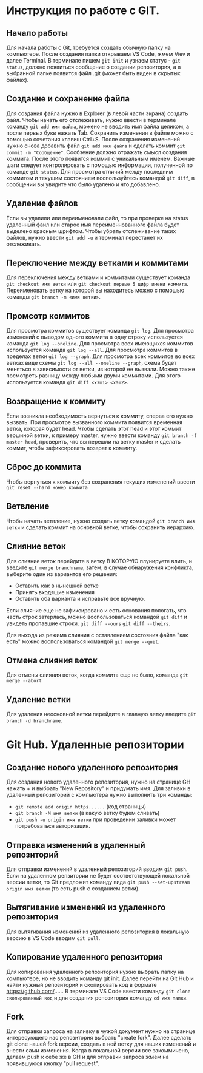 # Инструкция по работе с GIT.

## Начало работы

Для начала работы с Git, требуется создать обычную папку на компьютере. После создания папки открываем VS Code, жмем Viev и далее Terminal.
В терминале пишем `git init` и узнаем статус - `git status`, должно появиться сообщение о создании репозитория, а в выбранной папке появится файл .git (может быть виден в скрытых файлах).

## Создание и сохранение файла

Для создания файла нужно в Explorer (в левой части экрана) создать файл. Чтобы начать его отслеживать, нужно ввести в терминале команду `git add имя файла`, можено не вводить имя файла целиком, а после первых букв нажать Tab. Сохранить изменения в файле можно с помощью сочетания клавиш Ctrl+S. После сохранения изменений нужно снова добавить файл `git add имя файла` и сделать коммит `git commit -m "Сообщение"`. Сообзение должно отражать смысл создания коммита. После этого появится коммит с уникальным именем. Важные шаги следует контролировать с помощью информации, полученной по команде `git status`. Для просмотра отличий между последним коммитом и текущим состоянием воспользуйтесь командой `git diff`, в сообщении вы увидите что было удалено и что добавлено.

## Удаление файлов

Если вы удалили или переименовали файл, то при проверке на status удаленный фаил или старое имя переименнованного файла будет выделено красным шрифтом. Чтобы убрать отслеживание таких файлов, нужно ввести `git add -u` и терминал перестанет их отслеживать.

## Переключение между ветками и коммитами

Для переключения между ветками и коммитами существует команда `git checkout имя ветки` или `git checkout первые 5 цифр имени коммита`. Переименовать ветку на которой вы находитесь можно с помошью команды `git branch -m <имя ветки>`.

## Промсотр коммитов

Для просмотра коммитов существует команда `git log`. Для просмотра изменений с выводом одного коммита в одну строку используется команда `git log --oneline`. Для просмотра всех имеющихся коммитов используется команда `git log --all`. Для просмотра коммитов в пределах ветки `git log --graph`. Для просмотра всех коммитов во всех ветках виде схемы `git log --all --oneline --graph`, схема будет меняться в зависимости от ветки, из которой ее вызвали. Можно также посмотреть разницу между любыми двуми коммитами. Для этого используется команда `git diff <хэш1> <хэш2>`.

## Возвращение к коммиту

Если возникла необходимость вернуться к коммиту, сперва его нужно вызвать. При просмотре вызванного коммита появится временная ветка, которая будет head. Чтобы сделать этот head и этот коммит вершиной ветки, к примеру master, нужно ввести команду `git branch -f master head`, проверить, что вы перешли на ветку master и сделать коммит, чтобы зафиксировать возврат к коммиту.

## Сброс до коммита

Чтобы вернуться к коммиту без сохранения текущих изменений ввести `git reset --hard номер коммита`

## Ветвление

Чтобы начать ветвление, нужно создать ветку командой `git branch имя ветки` и сделать коммит на основной ветке, чтобы сохранить иерархию.

## Слияние веток

Для слияние веток перейдите в ветку В КОТОРУЮ плунируете влить, и введите `git merge branchname`, затем, в случае обнаружения конфликта, выберите один из вариантов его решения:
* Оставить как в нынешней ветке
* Принять входящие изменения
* Оставить оба варианта
и исправьте все вручную.

Если слияние еще не зафиксировано и есть основания пологать, что часть строк затерлась, можно воспользоваться командой `git diff` и увидеть пропавшие строки. `git diff --ours` `git diff --theirs`.

Для выхода из режима слияния с оставлением состояния файла "как есть" можно воспользоваться командой `git merge --quit`.

## Отмена слияния веток

Для отмены слияния веток, когда коммита еще не было, команда `git merge --abort`

## Удаление ветки

Для удаления неосновной ветки перейдите в главную ветку введите `git branch -d branchname`.

# Git Hub. Удаленные репозитории

## Создание нового удаленного репозитория

Для создания нового удаленного репозитория, нужно на странице GH нажать + и выбрать "New Repository" и придумать имя. Для заливки в удаленный репозиторий с компьютера нужно выполнить три команды:
* `git remote add origin https......` (код страницы)
* `git branch -M имя ветки` (в какую ветку будем сливать)
* `git push -u origin имя ветки`
при проведении заливки может потребоваться авторизация.

## Отправка изменений в удаленный репозиторий

Для отправки изменений в удаленный репозиторий вводим `git push`. Если на удаленном репзитории не будет соответствующей локальной версии ветки, то Git предложит команду вида `git push --set-upstream origin имя ветки` (то есть push с созданием ветки).

## Вытягивание изменений из удаленного репозитория

Для вытягивания изменений из удаленного репозитория в локальную версию в VS Code вводим `git pull`.

## Копирование удаленного репозитория

Для копирования удаленного репозитория нужно выбрать папку на компьютере, но не вводить команду git init. Далее перейти на Git Hub и найти нужный репозиторий и скопировать код в формате https://github.com/...... В терминале VS Code ввести команду `git clone скопированный код` и для создания репозитория команду `cd имя папки`.

## Fork

Для отправки запроса на заливку в чужой документ нужно на странице интересующего нас репозитория выбрать "create fork". Далее сделать git clone нашей fork версии, создать в ней ветку для наших изменений и внести сами изменения. Когда в локальной версии все закоммичено, делаем push к себе же в GH и для отправки запроса жмем на появившуюся кнопку "pull request".  